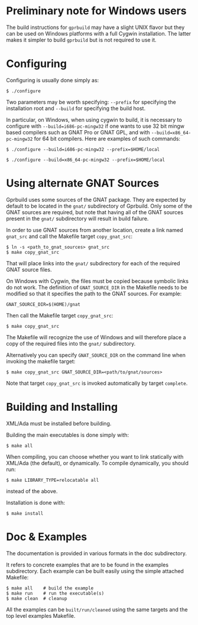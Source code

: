 Preliminary note for Windows users
==================================

The build instructions for `gprbuild` may have a slight UNIX flavor but they can
be used on Windows platforms with a full Cygwin installation. The latter makes
it simpler to build `gprbuild` but is not required to use it.

Configuring
===========

Configuring is usually done simply as:

    $ ./configure

Two parameters may be worth specifying: `--prefix` for specifying the
installation root and `--build` for specifying the build host.

In particular, on Windows, when using cygwin to build, it is necessary to
configure with `--build=i686-pc-mingw32` if one wants to use 32 bit mingw based
compilers such as GNAT Pro or GNAT GPL, and with `--build=x86_64-pc-mingw32` for
64 bit compilers. Here are examples of such commands:

    $ ./configure --build=i686-pc-mingw32 --prefix=$HOME/local

    $ ./configure --build=x86_64-pc-mingw32 --prefix=$HOME/local

Using alternate GNAT Sources
============================

Gprbuild uses some sources of the GNAT package. They are expected by default to
be located in the `gnat/` subdirectory of Gprbuild. Only some of the GNAT
sources are required, but note that having all of the GNAT sources present in
the `gnat/` subdirectory will result in build failure.

In order to use GNAT sources from another location, create a link named
`gnat_src` and call the Makefile target `copy_gnat_src`:

    $ ln -s <path_to_gnat_sources> gnat_src
    $ make copy_gnat_src

That will place links into the `gnat/` subdirectory for each of the required
GNAT source files.

On Windows with Cygwin, the files must be copied because symbolic links do not
work. The definition of `GNAT_SOURCE_DIR` in the Makefile needs to be modified
so that it specifies the path to the GNAT sources. For example:

    GNAT_SOURCE_DIR=$(HOME)/gnat

Then call the Makefile target `copy_gnat_src`:

    $ make copy_gnat_src

The Makefile will recognize the use of Windows and will therefore place a copy
of the required files into the `gnat/` subdirectory.

Alternatively you can specify `GNAT_SOURCE_DIR` on the command line when
invoking the makefile target:

    $ make copy_gnat_src GNAT_SOURCE_DIR=<path/to/gnat/sources>

Note that target `copy_gnat_src` is invoked automatically by target `complete`.

Building and Installing
=======================

XML/Ada must be installed before building.

Building the main executables is done simply with:

    $ make all

When compiling, you can choose whether you want to link statically with XML/Ada
(the default), or dynamically. To compile dynamically, you should run:

    $ make LIBRARY_TYPE=relocatable all

instead of the above.

Installation is done with:

    $ make install

Doc & Examples
==============

The documentation is provided in various formats in the doc subdirectory.

It refers to concrete examples that are to be found in the examples
subdirectory. Each example can be built easily using the simple attached
Makefile:

    $ make all    # build the example
    $ make run    # run the executable(s)
    $ make clean  # cleanup

All the examples can be `built/run/cleaned` using the same targets and the top
level examples Makefile.

